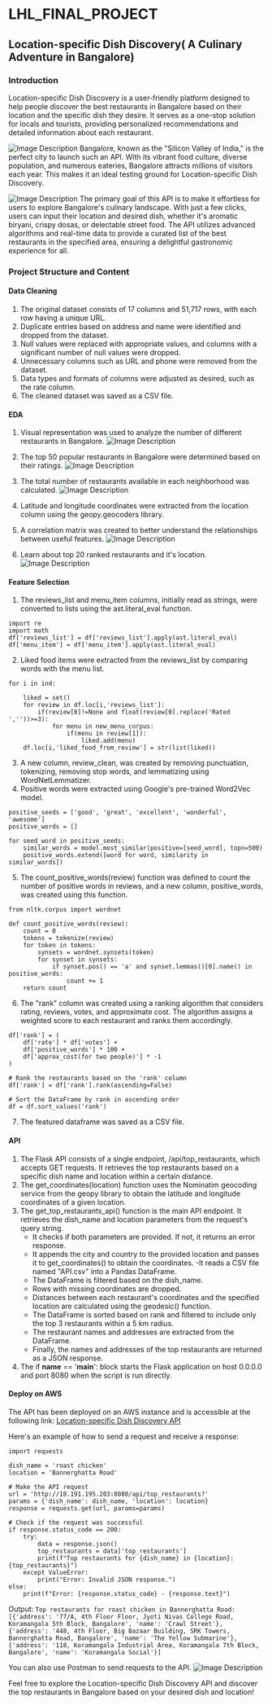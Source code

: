 # LHL_FINAL_PROJECT
## Location-specific Dish Discovery( A Culinary Adventure in Bangalore)

### Introduction
Location-specific Dish Discovery is a user-friendly platform designed to help people discover the best restaurants in Bangalore based on their location and the specific dish they desire. It serves as a one-stop solution for locals and tourists, providing personalized recommendations and detailed information about each restaurant.

![Image Description](images/Banglor.jpg "Banglor")
Bangalore, known as the "Silicon Valley of India," is the perfect city to launch such an API. With its vibrant food culture, diverse population, and numerous eateries, Bangalore attracts millions of visitors each year. This makes it an ideal testing ground for Location-specific Dish Discovery.

![Image Description](images/geographic.png "Image Title")
The primary goal of this API is to make it effortless for users to explore Bangalore's culinary landscape. With just a few clicks, users can input their location and desired dish, whether it's aromatic biryani, crispy dosas, or delectable street food. The API utilizes advanced algorithms and real-time data to provide a curated list of the best restaurants in the specified area, ensuring a delightful gastronomic experience for all.

### Project Structure and Content

#### Data Cleaning
1. The original dataset consists of 17 columns and 51,717 rows, with each row having a unique URL.
2. Duplicate entries based on address and name were identified and dropped from the dataset.
3. Null values were replaced with appropriate values, and columns with a significant number of null values were dropped.
4. Unnecessary columns such as URL and phone were removed from the dataset.
5. Data types and formats of columns were adjusted as desired, such as the rate column.
6. The cleaned dataset was saved as a CSV file.
#### EDA
1. Visual representation was used to analyze the number of different restaurants in Bangalore.
![Image Description](images/EDA1.png "Image Title")

2. The top 50 popular restaurants in Bangalore were determined based on their ratings.
![Image Description](images/EDA2.png "Image Title")

3. The total number of restaurants available in each neighborhood was calculated.
![Image Description](images/EDA3.png "Image Title")

4. Latitude and longitude coordinates were extracted from the location column using the geopy.geocoders library.

5. A correlation matrix was created to better understand the relationships between useful features.
![Image Description](images/EDA4.png "Image Title")

6. Learn about top 20 ranked restaurants and it's location.
![Image Description](images/EDA5.png "Image Title")

#### Feature Selection
1. The reviews_list and menu_item columns, initially read as strings, were converted to lists using the ast.literal_eval function.
```import ast
import re
import math
df['reviews_list'] = df['reviews_list'].apply(ast.literal_eval)
df['menu_item'] = df['menu_item'].apply(ast.literal_eval)
```
2. Liked food items were extracted from the reviews_list by comparing words with the menu list.
```ind = df[df['reviews_list']!="[]"].index
for i in ind:
    
    liked = set()
    for review in df.loc[i,'reviews_list']:
        if(review[0]!=None and float(review[0].replace('Rated ',''))>=3):
            for menu in new_menu_corpus:
                if(menu in review[1]):
                    liked.add(menu)
    df.loc[i,'liked_food_from_review'] = str(list(liked))
```
3. A new column, review_clean, was created by removing punctuation, tokenizing, removing stop words, and lemmatizing using WordNetLemmatizer.
4. Positive words were extracted using Google's pre-trained Word2Vec model.
```
positive_seeds = ['good', 'great', 'excellent', 'wonderful', 'awesome']
positive_words = []

for seed_word in positive_seeds:
    similar_words = model.most_similar(positive=[seed_word], topn=500)
    positive_words.extend([word for word, similarity in similar_words])
```
5. The count_positive_words(review) function was defined to count the number of positive words in reviews, and a new column, positive_words, was created using this function.
```
from nltk.corpus import wordnet

def count_positive_words(review):
    count = 0
    tokens = tokenize(review)
    for token in tokens:
        synsets = wordnet.synsets(token)
        for synset in synsets:
            if synset.pos() == 'a' and synset.lemmas()[0].name() in positive_words:
                count += 1
    return count
```
6. The "rank" column was created using a ranking algorithm that considers rating, reviews, votes, and approximate cost. The algorithm assigns a weighted score to each restaurant and ranks them accordingly.
```
df['rank'] = (
    df['rate'] * df['votes'] +
    df['positive_words'] * 100 +
    df['approx_cost(for two people)'] * -1
)

# Rank the restaurants based on the 'rank' column
df['rank'] = df['rank'].rank(ascending=False)

# Sort the DataFrame by rank in ascending order
df = df.sort_values('rank')
```
7. The featured dataframe was saved as a CSV file.

#### API 
1. The Flask API consists of a single endpoint, /api/top_restaurants, which accepts GET requests. It retrieves the top restaurants based on a specific dish name and location within a certain distance.
2. The get_coordinates(location) function uses the Nominatim geocoding service from the geopy library to obtain the latitude and longitude coordinates of a given location.
3. The get_top_restaurants_api() function is the main API endpoint. It retrieves the dish_name and location parameters from the request's query string.
     - It checks if both parameters are provided. If not, it returns an error response.
     - It appends the city and country to the provided location and passes it to get_coordinates() to obtain the coordinates.
      -It reads a CSV file named "API.csv" into a Pandas DataFrame.
     - The DataFrame is filtered based on the dish_name.
     - Rows with missing coordinates are dropped.
     - Distances between each restaurant's coordinates and the specified location are calculated using the geodesic() function.
     - The DataFrame is sorted based on rank and filtered to include only the top 3 restaurants within a 5 km radius.
     - The restaurant names and addresses are extracted from the DataFrame.
     - Finally, the names and addresses of the top restaurants are returned as a JSON response.
4. The if __name__ == '__main__': block starts the Flask application on host 0.0.0.0 and port 8080 when the script is run directly.

#### Deploy on AWS
The API has been deployed on an AWS instance and is accessible at the following link: [Location-specific Dish Discovery API](http://18.191.195.203:8080/api/top_restaurants?)

Here's an example of how to send a request and receive a response:
```
import requests

dish_name = 'roast chicken'
location = 'Bannerghatta Road'

# Make the API request
url = 'http://18.191.195.203:8080/api/top_restaurants?'
params = {'dish_name': dish_name, 'location': location}
response = requests.get(url, params=params)

# Check if the request was successful
if response.status_code == 200:
    try:
        data = response.json()
        top_restaurants = data['top_restaurants']
        print(f"Top restaurants for {dish_name} in {location}: {top_restaurants}")
    except ValueError:
        print("Error: Invalid JSON response.")
else:
    print(f"Error: {response.status_code} - {response.text}")
```
Output: ```Top restaurants for roast chicken in Bannerghatta Road: [{'address': '77/A, 4th Floor Floor, Jyoti Nivas College Road, Koramangala 5th Block, Bangalore', 'name': 'Crawl Street'}, {'address': '448, 4th Floor, Big Bazaar Building, SRK Towers, Bannerghatta Road, Bangalore', 'name': 'The Yellow Submarine'}, {'address': '118, Koramangala Industrial Area, Koramangala 7th Block, Bangalore', 'name': 'Koramangala Social'}]```

You can also use Postman to send requests to the API.
![Image Description](images/postman.png "Image Title")

Feel free to explore the Location-specific Dish Discovery API and discover the top restaurants in Bangalore based on your desired dish and location!







